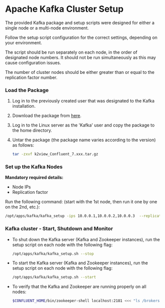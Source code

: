 # Apache Kafka Cluster Setup

The provided Kafka package and setup scripts were designed for either a single node or a multi-node environment.

Follow the setup script configuration for the correct settings, depending on your environment.

The script should be run separately on each node, in the order of designated node numbers. It should not be run simultaneously as this may cause configuration issues.

The number of cluster nodes should be either greater than or equal to the replication factor number.


### Load the Package 

1. Log in to the previously created user that was designated to the Kafka installation.

2. Download the package from [here](https://download.k2view.com/index.php/s/tFnDRJEUyHiXPYL).

3. Log in to the Linux server as the 'Kafka' user and copy the package to the home directory.

4. Untar the package (the package name varies according to the version) as follows:

	~~~bash
	tar -zxvf k2view_Confluent_7.xxx.tar.gz
	~~~

### Set up the Kafka Nodes

**Mandatory required details:**
+ Node IPs
+ Replication factor

 Run the following command: (start with the 1st node, then run it one by one on the 2nd, etc.):
~~~bash
/opt/apps/kafka/kafka_setup -ips 10.0.0.1,10.0.0.2,10.0.0.3  --replication_factor 3
~~~

### Kafka cluster - Start, Shutdown and Monitor

* To shut down the Kafka server (Kafka and Zookeeper instances), run the setup script on each node with the following flag:

	~~~bash
	/opt/apps/kafka/kafka_setup.sh --stop
	~~~

* To start the Kafka server (Kafka and Zookeeper instances), run the setup script on each node with the following flag:

	~~~bash
	/opt/apps/kafka/kafka_setup.sh --start
	~~~

* To verify that the Kafka and Zookeeper are running properly on all nodes:

	~~~bash
	$CONFLUENT_HOME/bin/zookeeper-shell localhost:2181 <<< "ls /brokers/ids"
	~~~
